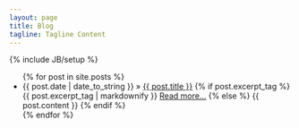 ```yaml
---
layout: page
title: Blog
tagline: Tagline Content
---
```

{% include JB/setup %}
    
<ul class="posts">
  {% for post in site.posts %}
    <li>
		<span>{{ post.date | date_to_string }}</span> &raquo; 
		<a href="{{ BASE_PATH }}{{ post.url }}">{{ post.title }}</a>
		{% if post.excerpt_tag %}
          {{ post.excerpt_tag | markdownify }}
          <a href="{{ post.url | prepend: site.baseurl }}">Read more...</a>
        {% else %}
          {{ post.content }}
        {% endif %}
	</li>
  {% endfor %}
</ul>
